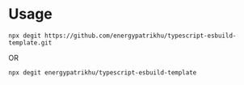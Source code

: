 # Usage
```
npx degit https://github.com/energypatrikhu/typescript-esbuild-template.git
```
OR
```
npx degit energypatrikhu/typescript-esbuild-template
```
